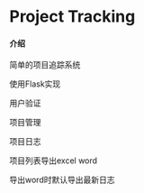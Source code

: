 # Project Tracking

#### 介绍
简单的项目追踪系统

使用Flask实现

用户验证

项目管理

项目日志

项目列表导出excel word

导出word时默认导出最新日志




